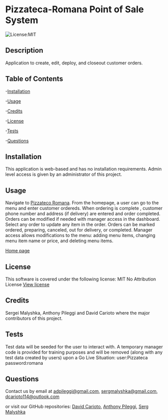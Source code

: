 # Pizzateca-Romana Point of Sale System

![License:MIT](https://img.shields.io/badge/License-MIT-blue)

## Description

Application to create, edit, deploy, and closeout customer orders.

## Table of Contents

-[Installation](#installation)

-[Usage](#usage)

-[Credits](#credits)

-[License](#license)

-[Tests](#tests)

-[Questions](#questions)

## Installation

This application is web-based and has no installation requirements. Admin level access is given by an administrator of this project.

## Usage

Navigate to [Pizzateco Romana](https://stormy-journey-39722-b2e17c23bcea.herokuapp.com/). From the homepage, a user can go to the menu and enter customer ordereds. When ordering is complete , customer phone number and address (if delivery) are entered and order completed. Orders can be modified if needed with manager access in the dashboard. Select any order to update any item in the order. Orders can be marked ordered, preparing, canceled, out for delivery, or completed. Manager access allows modifications to the menu: adding menu items, changing menu item name or price, and deleting menu items.

[Home page](./public/images/home_page.jpg)

## License

This software is covered under the following license:
MIT No Attribution License
[View license](https://opensource.org/license/mit-0/)

## Credits

Sergei Malyshka, Anthony Pileggi and David Carioto where the major contributors of this project.

## Tests

Test data will be seeded for the user to interact with. A temporary manager code is provided for training purposes and will be removed (along with any test data created by users) upon a Go Live Situation: user:Pizzateca password:romana

## Questions

Contact us by email at adpileggi@gmail.com, sergmalyshka@gmail.com, dcarioto114@outlook.com

or visit our GitHub repositories: [David Carioto](https://github.com/Carioto), [Anthony Pileggi](https://github.com/Adpileggi), [Serg Malyshka](https://github.com/SergMalyshka)
